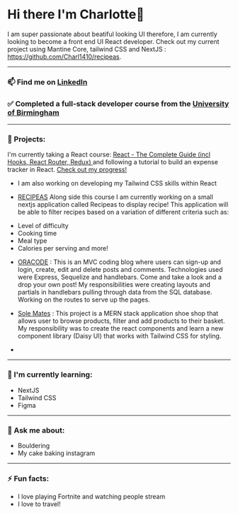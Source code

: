 # Hi there I'm Charlotte👋

I am super passionate about beatiful looking UI therefore, I am currently looking to become a front end UI React developer. Check out my current project using Mantine Core, tailwind CSS and NextJS : https://github.com/Charl1410/recipeas. 

***

### 📫 Find me on [LinkedIn](https://www.linkedin.com/in/charlotte-griffin-907a15243/)

### ✅ Completed a full-stack developer course from the [University of Birmingham](https://www.birmingham.ac.uk/postgraduate/courses/cpd/coding-boot-camp.aspx)

***

### 🔭 Projects:

 I'm currently taking a React course: [React - The Complete Guide (incl Hooks, React Router, Redux)
](https://www.udemy.com/course/react-the-complete-guide-incl-redux/) and following a tutorial to build an expense tracker in React. [Check out my progress!](https://github.com/Charl1410/expense-tracker-tutorial)
- I am also working on developing my Tailwind CSS skills within React

- [RECIPEAS](https://github.com/Charl1410/recipeas) Along side this course I am currently working on a small nextjs application called Recipeas to display recipe! This application will be able to filter recipes based on a variation of different criteria such as:
* Level of difficulty
* Cooking time
* Meal type
* Calories per serving and more! 
 
- [ORACODE](https://github.com/Charl1410/coding-blog) : This is an MVC coding blog where users can sign-up and login, create, edit and delete posts and comments. Technologies used were Express, Sequelize and handlebars. Come and take a look and a drop your own post! My responsibilities were creating layouts and partials in handlebars pulling through data from the SQL database. Working on the routes to serve up the pages.

- [Sole Mates](https://github.com/Charl1410/SoleMates) : This project is a MERN stack application shoe shop that allows user to browse products, filter and add products to their basket. My responsibility was to create the react components and learn a new component library (Daisy UI) that works with Tailwind CSS for styling. 

-

***

### 🌱 I'm currently learning:

- NextJS
- Tailwind CSS
- Figma 

***

### 💬 Ask me about:

- Bouldering 
- My cake baking instagram

***

### ⚡ Fun facts:

- I love playing Fortnite and watching people stream
- I love to travel!


